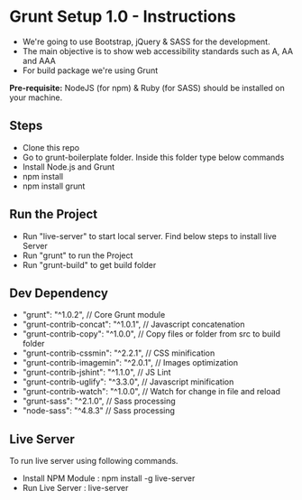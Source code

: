 # Grunt Setup 1.0 - Instructions

* We're going to use Bootstrap, jQuery & SASS for the development.
* The main objective is to show web accessibility standards such as A, AA and AAA
* For build package we're using Grunt

**Pre-requisite:** NodeJS (for npm) & Ruby (for SASS) should be installed on your machine.

## Steps

* Clone this repo
* Go to grunt-boilerplate folder. Inside this folder type below commands
* Install Node.js and Grunt
* npm install
* npm install grunt

## Run the Project

* Run "live-server" to start local server. Find below steps to install live Server
* Run "grunt" to run the Project
* Run "grunt-build" to get build folder

## Dev Dependency

* "grunt": "^1.0.2", // Core Grunt module
* "grunt-contrib-concat": "^1.0.1", // Javascript concatenation
* "grunt-contrib-copy": "^1.0.0", // Copy files or folder from src to build folder
* "grunt-contrib-cssmin": "^2.2.1", // CSS minification
* "grunt-contrib-imagemin": "^2.0.1", // Images optimization
* "grunt-contrib-jshint": "^1.1.0", // JS Lint
* "grunt-contrib-uglify": "^3.3.0", // Javascript minification
* "grunt-contrib-watch": "^1.0.0", // Watch for change in file and reload
* "grunt-sass": "^2.1.0", // Sass processing
* "node-sass": "^4.8.3" // Sass processing

## Live Server

To run live server using following commands.

* Install NPM Module : npm install -g live-server
* Run Live Server : live-server
